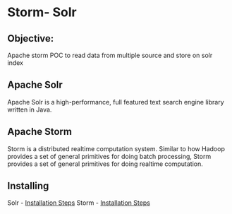 # Storm- Solr

## Objective: 
Apache storm POC to read data from multiple source and store on solr index

## Apache Solr
Apache Solr is a high-performance, full featured text search engine library written in Java.

## Apache Storm
Storm is a distributed realtime computation system. Similar to how Hadoop provides a set of general primitives for doing batch processing, Storm provides a set of general primitives for doing realtime computation.

## Installing 
Solr - [Installation Steps](https://github.com/technodivesh/storm-solr/blob/master/solr_installation_steps.txt)
Storm - [Installation Steps](https://github.com/technodivesh/storm-solr/blob/master/storm_and_streamparse_installation_steps.txt)



